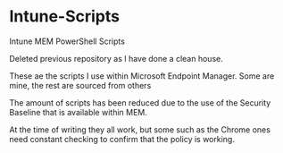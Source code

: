 # Intune-Scripts
Intune MEM PowerShell Scripts

Deleted previous repository as I have done a clean house.

These ae the scripts I use within Microsoft Endpoint Manager.  Some are mine, the rest are sourced from others

The amount of scripts has been reduced due to the use of the Security Baseline that is available within MEM.

At the time of writing they all work, but some such as the Chrome ones need constant checking to confirm that the policy is working.


